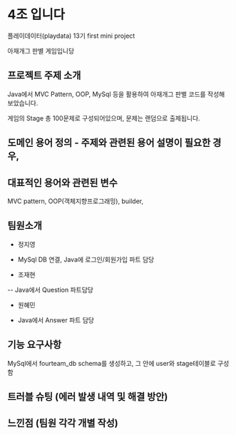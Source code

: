 # 4조 입니다
플레이데이터(playdata) 13기 first mini project 

아재개그 판별 게임입니당

##  프로젝트 주제 소개
 Java에서 MVC Pattern, OOP, MySql 등을 활용하여 아재개그 판별 코드를 작성해 보았습니다.
 
 게임의 Stage 총 100문제로 구성되어있으며, 문제는 랜덤으로 출제됩니다.

##  도메인 용어 정의 - 주제와 관련된 용어 설명이 필요한 경우, 
##  대표적인 용어와 관련된 변수
MVC pattern, OOP(객체지향프로그래밍), builder, 

##  팀원소개
+ 정지영
 
 - MySql DB 연결, Java에 로그인/회원가입 파트 담당

+ 조재현

-- Java에서 Question 파트담당

+ 원혜민

- Java에서 Answer 파트 담당

##  기능 요구사항
MySql에서 fourteam_db schema를 생성하고, 그 안에 user와 stage테이블로 구성함



##  트러블 슈팅 (에러 발생 내역 및 해결 방안)



##  느낀점 (팀원 각각 개별 작성)
